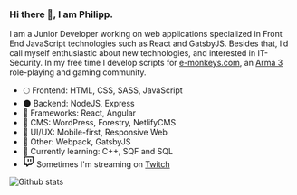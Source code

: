 ### Hi there 👋, I am Philipp.

I am a Junior Developer working on web applications specialized in Front End JavaScript technologies such as React and GatsbyJS. Besides that, I’d call myself enthusiastic about new technologies, and interested in IT-Security. In my free time I develop scripts for [e-monkeys.com](https://www.e-monkeys.com), an [Arma 3](https://arma3.com/) role-playing and gaming community.

- :full_moon: Frontend: HTML, CSS, SASS, JavaScript
- :new_moon: Backend: NodeJS, Express
- :triangular_ruler: Frameworks: React, Angular
- 💬 CMS: WordPress, Forestry, NetlifyCMS
- :crystal_ball: UI/UX: Mobile-first, Responsive Web
- :page_facing_up: Other: Webpack, GatsbyJS
- 🌱 Currently learning: C++, SQF and SQL
- <img src="https://raw.githubusercontent.com/feathericons/feather/8263ca93c4b338dcfafed62321c27a88368ba7cc/icons/twitch.svg" alt="Twitch" style="color:#6441a5;" height='20'/> Sometimes I'm streaming on [Twitch](https://twitch.tv/nyiro)

![Github stats](https://github-readme-stats.vercel.app/api?username=prpwien&show_icons=true)

<!--
**prpwien/prpwien** is a ✨ _special_ ✨ repository because its `README.md` (this file) appears on your GitHub profile.

Here are some ideas to get you started:

- 🔭 I’m currently working on ...
- 🌱 I’m currently learning ...
- 👯 I’m looking to collaborate on ...
- 🤔 I’m looking for help with ...
- 💬 Ask me about ...
- 📫 How to reach me: ...
- 😄 Pronouns: ...
- ⚡ Fun fact: ...
-->
